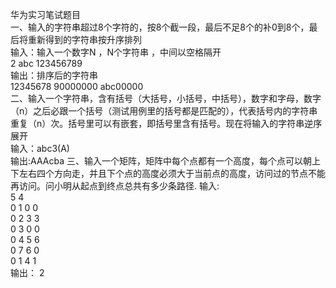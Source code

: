 华为实习笔试题目  
一、输入的字符串超过8个字符的，按8个截一段，最后不足8个的补0到8个，最后将重新得到的字符串按升序排列  
输入：输入一个数字N ，N个字符串 ，中间以空格隔开  
2  abc 123456789   
输出：排序后的字符串  
12345678 90000000 abc00000  
二、输入一个字符串，含有括号（大括号，小括号，中括号），数字和字母，数字（n）之后必跟一个括号（测试用例里的括号都是匹配的），代表括号内的字符串重复（n）次。括号里可以有嵌套，即括号里含有括号。现在将输入的字符串逆序展开  
输入：abc3(A)  
输出:AAAcba
三、输入一个矩阵，矩阵中每个点都有一个高度，每个点可以朝上下左右四个方向走，并且下个点的高度必须大于当前点的高度，访问过的节点不能再访问。问小明从起点到终点总共有多少条路径.
输入:  
5 4  
0 1 0 0  
0 2 3 3  
0 3 0 0  
0 4 5 6  
0 7 6 0  
0 1 4 1  
输出：
2
